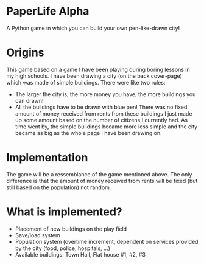 # PaperLife Alpha
A Python game in which you can build your own pen-like-drawn city!

# Origins
This game based on a game I have been playing during boring lessons in my high schools. I have been drawing a city (on the
back cover-page) which was made of simple buildings. There were like two rules:
* The larger the city is, the more money you have, the more buildings you can drawn!
* All the buildings have to be drawn with blue pen!
There was no fixed amount of money received from rents from these buildings I just made up some amount based on the number of 
citizens I currently had. As time went by, the simple buildings became more less simple and the city became as big as the whole
page I have been drawing on.

# Implementation
The game will be a ressemblance of the game mentioned above. The only difference is that the amount of money received from rents
will be fixed (but still based on the population) not random.

# What is implemented?
* Placement of new buildings on the play field
* Save/load system
* Population system (overtime increment, dependent on services provided by the city (food, police, hospitals, ...)
* Available buildings: Town Hall, Flat house #1, #2, #3
